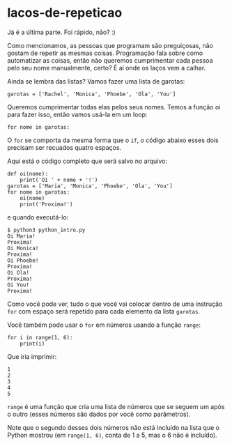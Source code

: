 # lacos-de-repeticao

Já é a última parte. Foi rápido, não? :\)

Como mencionamos, as pessoas que programam são preguiçosas, não gostam de repetir as mesmas coisas. Programação fala sobre como automatizar as coisas, então não queremos cumprimentar cada pessoa pelo seu nome manualmente, certo? É aí onde os laços vem a calhar.

Ainda se lembra das listas? Vamos fazer uma lista de garotas:

```text
garotas = ['Rachel', 'Monica', 'Phoebe', 'Ola', 'You']
```

Queremos cumprimentar todas elas pelos seus nomes. Temos a função oi para fazer isso, então vamos usá-la em um loop:

```text
for nome in garotas:
```

O `for` se comporta da mesma forma que o `if`, o código abaixo esses dois precisam ser recuados quatro espaços.

Aqui está o código completo que será salvo no arquivo:

```text
def oi(nome):
    print('Oi ' + nome + '!')
garotas = ['Maria', 'Monica', 'Phoebe', 'Ola', 'You']
for nome in garotas:
    oi(nome)
    print('Proxima!')
```

e quando executá-lo:

```text
$ python3 python_intro.py
Oi Maria!
Proxima!
Oi Monica!
Proxima!
Oi Phoebe!
Proxima!
Oi Ola!
Proxima!
Oi You!
Proxima!
```

Como você pode ver, tudo o que você vai colocar dentro de uma instrução `for` com espaço será repetido para cada elemento da lista `garotas`.

Você também pode usar o `for` em números usando a função `range`:

```text
for i in range(1, 6):
    print(i)
```

Que iria imprimir:

```text
1
2
3
4
5
```

`range` é uma função que cria uma lista de números que se seguem um após o outro \(esses números são dados por você como parâmetros\).

Note que o segundo desses dois números não está incluído na lista que o Python mostrou \(em `range(1, 6)`, conta de 1 a 5, mas o 6 não é incluído\).

